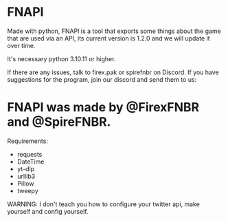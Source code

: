 # FNAPI
Made with python, FNAPI is a tool that exports some things about the game that are used via an API, its current version is 1.2.0 and we will update it over time.

It's necessary python 3.10.11 or higher. 

If there are any issues, talk to firex.pak or spirefnbr on Discord.
If you have suggestions for the program, join our discord and send them to us: 

# FNAPI was made by @FirexFNBR and @SpireFNBR.

Requirements:

- requests
- DateTime
- yt-dlp
- urllib3
- Pillow
- tweepy

WARNING: I don't teach you how to configure your twitter api, make yourself and config yourself.
